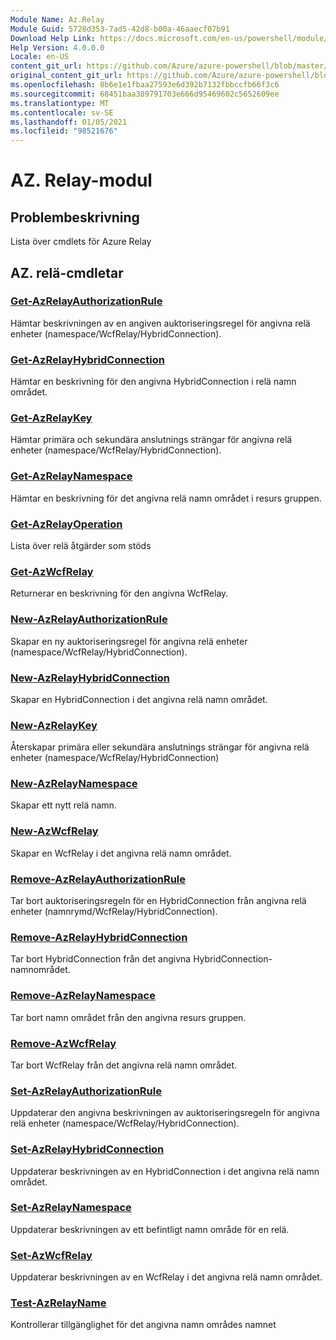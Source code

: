 ```yaml
---
Module Name: Az.Relay
Module Guid: 5728d353-7ad5-42d8-b00a-46aaecf07b91
Download Help Link: https://docs.microsoft.com/en-us/powershell/module/az.relay
Help Version: 4.0.0.0
Locale: en-US
content_git_url: https://github.com/Azure/azure-powershell/blob/master/src/Relay/Relay/help/Az.Relay.md
original_content_git_url: https://github.com/Azure/azure-powershell/blob/master/src/Relay/Relay/help/Az.Relay.md
ms.openlocfilehash: 8b6e1e1fbaa27593e6d392b7132fbbccfb66f3c6
ms.sourcegitcommit: 68451baa389791703e666d95469602c5652609ee
ms.translationtype: MT
ms.contentlocale: sv-SE
ms.lasthandoff: 01/05/2021
ms.locfileid: "98521676"
---
```

# AZ. Relay-modul
## Problembeskrivning
Lista över cmdlets för Azure Relay

## AZ. relä-cmdletar
### [Get-AzRelayAuthorizationRule](Get-AzRelayAuthorizationRule.md)
Hämtar beskrivningen av en angiven auktoriseringsregel för angivna relä enheter (namespace/WcfRelay/HybridConnection).

### [Get-AzRelayHybridConnection](Get-AzRelayHybridConnection.md)
Hämtar en beskrivning för den angivna HybridConnection i relä namn området.

### [Get-AzRelayKey](Get-AzRelayKey.md)
Hämtar primära och sekundära anslutnings strängar för angivna relä enheter (namespace/WcfRelay/HybridConnection).

### [Get-AzRelayNamespace](Get-AzRelayNamespace.md)
Hämtar en beskrivning för det angivna relä namn området i resurs gruppen.

### [Get-AzRelayOperation](Get-AzRelayOperation.md)
Lista över relä åtgärder som stöds

### [Get-AzWcfRelay](Get-AzWcfRelay.md)
Returnerar en beskrivning för den angivna WcfRelay.

### [New-AzRelayAuthorizationRule](New-AzRelayAuthorizationRule.md)
Skapar en ny auktoriseringsregel för angivna relä enheter (namespace/WcfRelay/HybridConnection).

### [New-AzRelayHybridConnection](New-AzRelayHybridConnection.md)
Skapar en HybridConnection i det angivna relä namn området.

### [New-AzRelayKey](New-AzRelayKey.md)
Återskapar primära eller sekundära anslutnings strängar för angivna relä enheter (namespace/WcfRelay/HybridConnection)

### [New-AzRelayNamespace](New-AzRelayNamespace.md)
Skapar ett nytt relä namn.

### [New-AzWcfRelay](New-AzWcfRelay.md)
Skapar en WcfRelay i det angivna relä namn området.

### [Remove-AzRelayAuthorizationRule](Remove-AzRelayAuthorizationRule.md)
Tar bort auktoriseringsregeln för en HybridConnection från angivna relä enheter (namnrymd/WcfRelay/HybridConnection).

### [Remove-AzRelayHybridConnection](Remove-AzRelayHybridConnection.md)
Tar bort HybridConnection från det angivna HybridConnection-namnområdet.

### [Remove-AzRelayNamespace](Remove-AzRelayNamespace.md)
Tar bort namn området från den angivna resurs gruppen. 

### [Remove-AzWcfRelay](Remove-AzWcfRelay.md)
Tar bort WcfRelay från det angivna relä namn området.

### [Set-AzRelayAuthorizationRule](Set-AzRelayAuthorizationRule.md)
Uppdaterar den angivna beskrivningen av auktoriseringsregeln för angivna relä enheter (namespace/WcfRelay/HybridConnection).

### [Set-AzRelayHybridConnection](Set-AzRelayHybridConnection.md)
Uppdaterar beskrivningen av en HybridConnection i det angivna relä namn området.

### [Set-AzRelayNamespace](Set-AzRelayNamespace.md)
Uppdaterar beskrivningen av ett befintligt namn område för en relä.

### [Set-AzWcfRelay](Set-AzWcfRelay.md)
Uppdaterar beskrivningen av en WcfRelay i det angivna relä namn området.

### [Test-AzRelayName](Test-AzRelayName.md)
Kontrollerar tillgänglighet för det angivna namn områdes namnet


